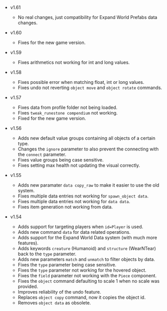 - v1.61
  - No real changes, just compatibility for Expand World Prefabs data changes.

- v1.60
  - Fixes for the new game version.

- v1.59
  - Fixes arithmetics not working for int and long values.

- v1.58
  - Fixes possible error when matching float, int or long values.
  - Fixes undo not reverting `object move` and `object rotate` commands.

- v1.57
  - Fixes data from profile folder not being loaded.
  - Fixes `tweak_runestone compendium` not working.
  - Fixed for the new game version.

- v1.56
  - Adds new default value groups containing all objects of a certain type.
  - Changes the `ignore` parameter to also prevent the connecting with the `connect` parameter.
  - Fixes value groups being case sensitive.
  - Fixes setting max health not updating the visual correctly.

- v1.55
  - Adds new paramater `data copy_raw` to make it easier to use the old system.
  - Fixes multiple data entries not working for `spawn_object data`.
  - Fixes multiple data entries not working for `data data`.
  - Fixes item generation not working from data.

- v1.54
  - Adds support for targeting players when `id=Player` is used.
  - Adds new command `data` for data related operations.
  - Adds support for the Expand World Data system (with much more features).
  - Adds keywords `creature` (Humanoid) and `structure` (WearNTear) back to the `type` parameter.
  - Adds new parameters `match` and `unmatch` to filter objects by data.
  - Fixes the `type` parameter being case sensitive.
  - Fixes the `type` parameter not working for the hovered object.
  - Fixes the `field` parameter not working with the `Piece` component.
  - Fixes the `object` command defaulting to scale 1 when no scale was provided.
  - Improves reliability of the undo feature.
  - Replaces `object copy` command, now it copies the object id.
  - Removes `object data` as obsolete.
